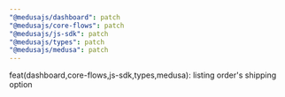 ```yaml
---
"@medusajs/dashboard": patch
"@medusajs/core-flows": patch
"@medusajs/js-sdk": patch
"@medusajs/types": patch
"@medusajs/medusa": patch
---
```


feat(dashboard,core-flows,js-sdk,types,medusa): listing order's shipping option
